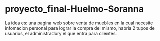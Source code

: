 # proyecto_final-Huelmo-Soranna

La idea es: una pagina web sobre venta de muebles en la cual necesite infomacion personal para lograr la compra del mismo, habria 2 tupos de usuarios, el administradory el que entra para clientes.
